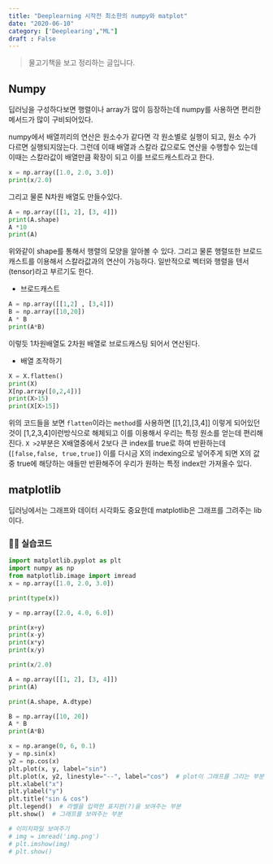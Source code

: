 ```yaml
---
title: "Deeplearning 시작전 최소한의 numpy와 matplot"
date: "2020-06-10"
category: ['Deeplearing',"ML"]
draft : False
---
```


>물고기책을 보고 정리하는 글입니다.

## Numpy
딥러닝을 구성하다보면 행렬이나 array가 많이 등장하는데 numpy를 사용하면 편리한 메서드가 많이 구비되어있다.

numpy에서 배열끼리의 연산은 원소수가 같다면 각 원소별로 실행이 되고, 원소 수가 다르면 실행되지않는다. 
그런데 이때 배열과 스칼라 값으로도 연산을 수행할수 있는데 이때는 스칼라값이 배열만큼 확장이 되고 이를 브로드캐스트라고 한다.

```python
x = np.array([1.0, 2.0, 3.0])
print(x/2.0)
```

그리고 물론 N차원 배열도 만들수있다.
```python
A = np.array([[1, 2], [3, 4]])
print(A.shape)
A *10 
print(A)
```
위와같이 shape를 통해서 행렬의 모양을 알아볼 수 있다.
그리고 물론 행렬또한 브로드캐스트를 이용해서 스칼라값과의 연산이 가능하다.
일반적으로 벡터와 행렬을 텐서(tensor)라고 부르기도 한다.

* 브로드캐스트
```python
A = np.array([[1,2] , [3,4]])
B = np.array([10,20])
A * B
print(A*B)
```
이렇듯 1차원배열도 2차원 배열로 브로드캐스팅 되어서 연산된다.

* 배열 조작하기
```python
X = X.flatten()
print(X) 
X[np.array([0,2,4])]
print(X>15)
print(X[X>15])
```

위의 코드들을 보면 `flatten`이라는 `method`를 사용하면 [[1,2],[3,4]] 이렇게 되어있던 것이 [1,2,3,4]이런방식으로 해체되고 이를 이용해서 우리는 특정 원소를 얻는데 편리해진다.
`X >2`부분은 X배열중에서 2보다 큰 index를 true로 하여 반환하는데(`[false,false, true,true]`) 이를 다시금 X의 indexing으로 넣어주게 되면 X의 값중 true에 해당하는 애들만 반환해주어 우리가 원하는 특정 index만 가져올수 있다.

## matplotlib
딥러닝에서는 그래프와 데이터 시각화도 중요한데 matplotlib은 그래프를 그려주는 lib이다.  


### 👨‍💻 실습코드

```python
import matplotlib.pyplot as plt
import numpy as np
from matplotlib.image import imread
x = np.array([1.0, 2.0, 3.0])

print(type(x))

y = np.array([2.0, 4.0, 6.0])

print(x+y)
print(x-y)
print(x*y)
print(x/y)

print(x/2.0)

A = np.array([[1, 2], [3, 4]])
print(A)

print(A.shape, A.dtype)

B = np.array([10, 20])
A * B
print(A*B)

x = np.arange(0, 6, 0.1)
y = np.sin(x)
y2 = np.cos(x)
plt.plot(x, y, label="sin")
plt.plot(x, y2, linestyle="--", label="cos")  # plot이 그래프를 그리는 부분
plt.xlabel("x")
plt.ylabel("y")
plt.title("sin & cos")
plt.legend()  # 라벨을 입력한 표지판(?)을 보여주는 부분
plt.show()  # 그래프를 보여주는 부분

# 이미지파일 보여주기
# img = imread('img.png')
# plt.imshow(img)
# plt.show()

```